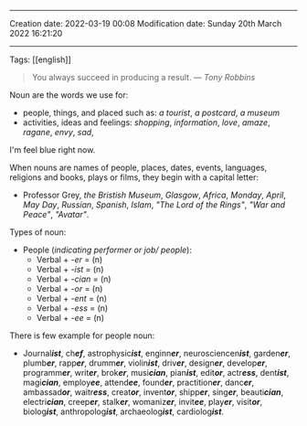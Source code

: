 

----
Creation date: 2022-03-19 00:08
Modification date: Sunday 20th March 2022 16:21:20

----

Tags: [[english]]

> You always succeed in producing a result.
> — <cite>Tony Robbins</cite>


 
Noun are the words we use for:
* people, things, and placed such as: *a tourist*, *a postcard*, *a museum* 
* activities, ideas and feelings: *shopping*, *information*, *love*, *amaze*, *ragane*, *envy*, *sad*, 

I'm feel blue right now.

When nouns are names of people, places, dates, events, languages, religions and books, plays or films, they begin with a capital letter:
* Professor Grey, *the Bristish Museum*, *Glasgow*, *Africa*, *Monday*, *April*, *May Day*, *Russian*, *Spanish*, *Islam*, *"The Lord of the Rings"*, *"War and Peace"*, *"Avatar"*.

Types of noun:
* People (*indicating performer or job/ people*): 
	* Verbal + *-er*  = (n)
	* Verbal + *-ist*  = (n)
	* Verbal + *-cian*  = (n)
	* Verbal + *-or*  = (n)
	* Verbal + *-ent*  = (n)
	* Verbal + *-ess*  = (n)
	* Verbal + *-ee*  = (n)

There is few example for people noun:
* Journal***ist***, ch***ef***, astrophysic***ist***, enginn***er***, neurosciencen***ist***, garden***er***, plumb***er***, rapp***er***, drumm***er***, violin***ist***, driv***er***, design***er***, develop***er***, programm***er***, writ***er***, brok***er***, musi***cian***, pian***ist***, edit***or***, actr***ess***, dent***ist***, magi***cian***, employ***ee***, attend***ee***, found***er***, practition***er***, danc***er***, ambassad***or***, waitr***ess***, creat***or***, invent***or***, shipp***er***, sing***er***, beauti***cian***, electri***cian***, creep***er***, stalk***er***, womaniz***er***, invit***ee***, play***er***, visit***or***, biolog***ist***, anthropolog***ist***, archaeolog***ist***, cardiolog***ist***.
